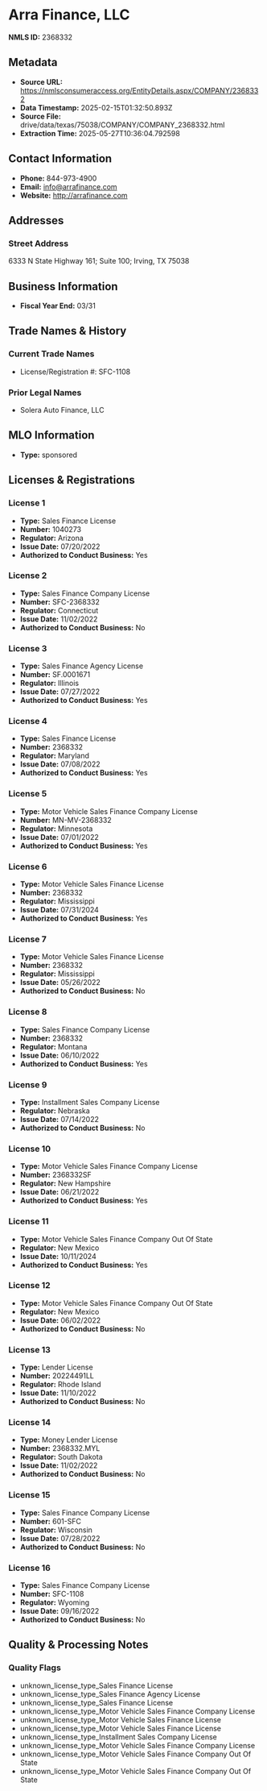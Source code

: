 # Arra Finance, LLC

**NMLS ID:** 2368332

## Metadata
- **Source URL:** https://nmlsconsumeraccess.org/EntityDetails.aspx/COMPANY/2368332
- **Data Timestamp:** 2025-02-15T01:32:50.893Z
- **Source File:** drive/data/texas/75038/COMPANY/COMPANY_2368332.html
- **Extraction Time:** 2025-05-27T10:36:04.792598

## Contact Information
- **Phone:** 844-973-4900
- **Email:** info@arrafinance.com
- **Website:** http://arrafinance.com

## Addresses
### Street Address
6333 N State Highway 161; Suite 100; Irving, TX 75038

## Business Information
- **Fiscal Year End:** 03/31

## Trade Names & History
### Current Trade Names
- License/Registration #: SFC-1108

### Prior Legal Names
- Solera Auto Finance, LLC

## MLO Information
- **Type:** sponsored

## Licenses & Registrations

### License 1
- **Type:** Sales Finance License
- **Number:** 1040273
- **Regulator:** Arizona
- **Issue Date:** 07/20/2022
- **Authorized to Conduct Business:** Yes

### License 2
- **Type:** Sales Finance Company License
- **Number:** SFC-2368332
- **Regulator:** Connecticut
- **Issue Date:** 11/02/2022
- **Authorized to Conduct Business:** No

### License 3
- **Type:** Sales Finance Agency License
- **Number:** SF.0001671
- **Regulator:** Illinois
- **Issue Date:** 07/27/2022
- **Authorized to Conduct Business:** Yes

### License 4
- **Type:** Sales Finance License
- **Number:** 2368332
- **Regulator:** Maryland
- **Issue Date:** 07/08/2022
- **Authorized to Conduct Business:** Yes

### License 5
- **Type:** Motor Vehicle Sales Finance Company License
- **Number:** MN-MV-2368332
- **Regulator:** Minnesota
- **Issue Date:** 07/01/2022
- **Authorized to Conduct Business:** Yes

### License 6
- **Type:** Motor Vehicle Sales Finance License
- **Number:** 2368332
- **Regulator:** Mississippi
- **Issue Date:** 07/31/2024
- **Authorized to Conduct Business:** Yes

### License 7
- **Type:** Motor Vehicle Sales Finance License
- **Number:** 2368332
- **Regulator:** Mississippi
- **Issue Date:** 05/26/2022
- **Authorized to Conduct Business:** No

### License 8
- **Type:** Sales Finance Company License
- **Number:** 2368332
- **Regulator:** Montana
- **Issue Date:** 06/10/2022
- **Authorized to Conduct Business:** Yes

### License 9
- **Type:** Installment Sales Company License
- **Regulator:** Nebraska
- **Issue Date:** 07/14/2022
- **Authorized to Conduct Business:** No

### License 10
- **Type:** Motor Vehicle Sales Finance Company License
- **Number:** 2368332SF
- **Regulator:** New Hampshire
- **Issue Date:** 06/21/2022
- **Authorized to Conduct Business:** Yes

### License 11
- **Type:** Motor Vehicle Sales Finance Company Out Of State
- **Regulator:** New Mexico
- **Issue Date:** 10/11/2024
- **Authorized to Conduct Business:** Yes

### License 12
- **Type:** Motor Vehicle Sales Finance Company Out Of State
- **Regulator:** New Mexico
- **Issue Date:** 06/02/2022
- **Authorized to Conduct Business:** No

### License 13
- **Type:** Lender License
- **Number:** 20224491LL
- **Regulator:** Rhode Island
- **Issue Date:** 11/10/2022
- **Authorized to Conduct Business:** No

### License 14
- **Type:** Money Lender License
- **Number:** 2368332.MYL
- **Regulator:** South Dakota
- **Issue Date:** 11/02/2022
- **Authorized to Conduct Business:** No

### License 15
- **Type:** Sales Finance Company License
- **Number:** 601-SFC
- **Regulator:** Wisconsin
- **Issue Date:** 07/28/2022
- **Authorized to Conduct Business:** No

### License 16
- **Type:** Sales Finance Company License
- **Number:** SFC-1108
- **Regulator:** Wyoming
- **Issue Date:** 09/16/2022
- **Authorized to Conduct Business:** No

## Quality & Processing Notes
### Quality Flags
- unknown_license_type_Sales Finance License
- unknown_license_type_Sales Finance Agency License
- unknown_license_type_Sales Finance License
- unknown_license_type_Motor Vehicle Sales Finance Company License
- unknown_license_type_Motor Vehicle Sales Finance License
- unknown_license_type_Motor Vehicle Sales Finance License
- unknown_license_type_Installment Sales Company License
- unknown_license_type_Motor Vehicle Sales Finance Company License
- unknown_license_type_Motor Vehicle Sales Finance Company Out Of State
- unknown_license_type_Motor Vehicle Sales Finance Company Out Of State
